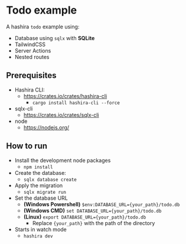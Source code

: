 # Todo example

A hashira `todo` example using:

- Database using `sqlx` with **SQLite**
- TailwindCSS
- Server Actions
- Nested routes

## Prerequisites

- Hashira CLI:
  - <https://crates.io/crates/hashira-cli>
    - `cargo install hashira-cli --force`
- sqlx-cli
  - <https://crates.io/crates/sqlx-cli>
- node
  - <https://nodejs.org/>

## How to run

- Install the development node packages
  - `npm install`
- Create the database:
  - `sqlx database create`
- Apply the migration
  - `sqlx migrate run`
- Set the database URL
  - **(Windows Powershell)** `$env:DATABASE_URL={your_path}/todo.db`
  - **(Windows CMD)** `set DATABASE_URL={your_path}/todo.db`
  - **(Linux)** `export DATABASE_URL={your_path}/todo.db`
    - Replace `{your_path}` with the path of the directory
- Starts in watch mode
  - `hashira dev`
